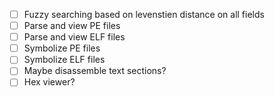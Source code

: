 - [ ] Fuzzy searching based on levenstien distance on all fields
- [ ] Parse and view PE files
- [ ] Parse and view ELF files
- [ ] Symbolize PE files
- [ ] Symbolize ELF files
- [ ] Maybe disassemble text sections?
- [ ] Hex viewer?
